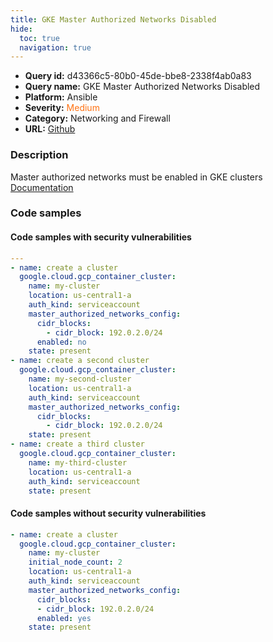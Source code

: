 ```yaml
---
title: GKE Master Authorized Networks Disabled
hide:
  toc: true
  navigation: true
---
```


<style>
  .highlight .hll {
    background-color: #ff171742;
  }
  .md-content {
    max-width: 1100px;
    margin: 0 auto;
  }
</style>

-   **Query id:** d43366c5-80b0-45de-bbe8-2338f4ab0a83
-   **Query name:** GKE Master Authorized Networks Disabled
-   **Platform:** Ansible
-   **Severity:** <span style="color:#ff7213">Medium</span>
-   **Category:** Networking and Firewall
-   **URL:** [Github](https://github.com/Checkmarx/kics/tree/master/assets/queries/ansible/gcp/gke_master_authorized_networks_disabled)

### Description
Master authorized networks must be enabled in GKE clusters<br>
[Documentation](https://docs.ansible.com/ansible/latest/collections/google/cloud/gcp_container_cluster_module.html#parameter-master_authorized_networks_config/enabled)

### Code samples
#### Code samples with security vulnerabilities
```yaml title="Positive test num. 1 - yaml file" hl_lines="17 10 22"
---
- name: create a cluster
  google.cloud.gcp_container_cluster:
    name: my-cluster
    location: us-central1-a
    auth_kind: serviceaccount
    master_authorized_networks_config:
      cidr_blocks:
        - cidr_block: 192.0.2.0/24
      enabled: no
    state: present
- name: create a second cluster
  google.cloud.gcp_container_cluster:
    name: my-second-cluster
    location: us-central1-a
    auth_kind: serviceaccount
    master_authorized_networks_config:
      cidr_blocks:
        - cidr_block: 192.0.2.0/24
    state: present
- name: create a third cluster
  google.cloud.gcp_container_cluster:
    name: my-third-cluster
    location: us-central1-a
    auth_kind: serviceaccount
    state: present

```


#### Code samples without security vulnerabilities
```yaml title="Negative test num. 1 - yaml file"
- name: create a cluster
  google.cloud.gcp_container_cluster:
    name: my-cluster
    initial_node_count: 2
    location: us-central1-a
    auth_kind: serviceaccount
    master_authorized_networks_config:
      cidr_blocks:
      - cidr_block: 192.0.2.0/24
      enabled: yes
    state: present

```
